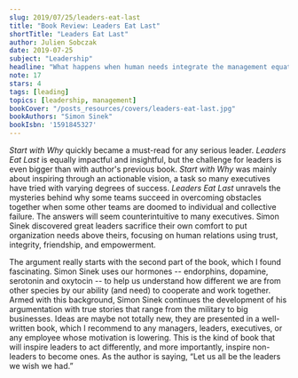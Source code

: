 ```yaml
---
slug: 2019/07/25/leaders-eat-last
title: "Book Review: Leaders Eat Last"
shortTitle: "Leaders Eat Last"
author: Julien Sobczak
date: 2019-07-25
subject: "Leadership"
headline: "What happens when human needs integrate the management equation."
note: 17
stars: 4
tags: [leading]
topics: [leadership, management]
bookCover: "/posts_resources/covers/leaders-eat-last.jpg"
bookAuthors: "Simon Sinek"
bookIsbn: '1591845327'
---
```



_Start with Why_ quickly became a must-read for any serious leader. _Leaders Eat Last_ is equally impactful and insightful, but the challenge for leaders is even bigger than with author's previous book. _Start with Why_ was mainly about inspiring through an actionable vision, a task so many executives have tried with varying degrees of success. _Leaders Eat Last_ unravels the mysteries behind why some teams succeed in overcoming obstacles together when some other teams are doomed to individual and collective failure. The answers will seem counterintuitive to many executives. Simon Sinek discovered great leaders sacrifice their own comfort to put organization needs above theirs, focusing on human relations using trust, integrity, friendship, and empowerment.

The argument really starts with the second part of the book, which I found fascinating. Simon Sinek uses our hormones -- endorphins, dopamine, serotonin and oxytocin -- to help us understand how different we are from other species by our ability (and need) to cooperate and work together. Armed with this background, Simon Sinek continues the development of his argumentation with true stories that range from the military to big businesses. Ideas are maybe not totally new, they are presented in a well-written book, which I recommend to any managers, leaders, executives, or any employee whose motivation is lowering. This is the kind of book that will inspire leaders to act differently, and more importantly, inspire non-leaders to become ones. As the author is saying, “Let us all be the leaders we wish we had.”

